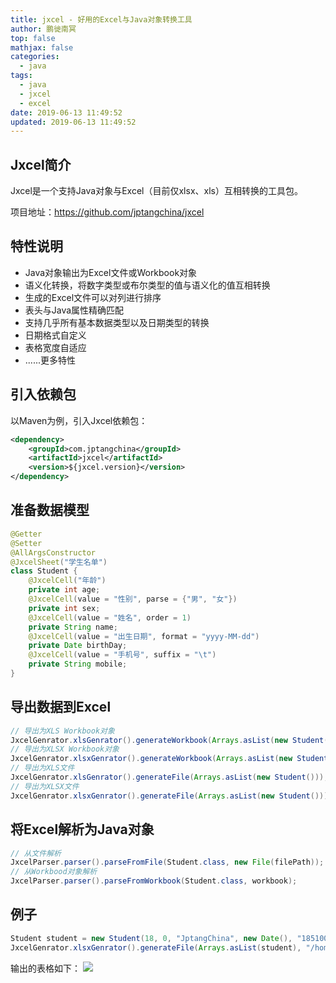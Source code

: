 ```yaml
---
title: jxcel - 好用的Excel与Java对象转换工具
author: 鹏徙南冥
top: false
mathjax: false
categories:
  - java
tags:
  - java
  - jxcel
  - excel
date: 2019-06-13 11:49:52
updated: 2019-06-13 11:49:52
---
```


## Jxcel简介
Jxcel是一个支持Java对象与Excel（目前仅xlsx、xls）互相转换的工具包。

项目地址：https://github.com/jptangchina/jxcel
## 特性说明
* Java对象输出为Excel文件或Workbook对象
* 语义化转换，将数字类型或布尔类型的值与语义化的值互相转换
* 生成的Excel文件可以对列进行排序
* 表头与Java属性精确匹配
* 支持几乎所有基本数据类型以及日期类型的转换
* 日期格式自定义
* 表格宽度自适应
* ......更多特性

## 引入依赖包
以Maven为例，引入Jxcel依赖包：
```xml
<dependency>
    <groupId>com.jptangchina</groupId>
    <artifactId>jxcel</artifactId>
    <version>${jxcel.version}</version>
</dependency>
```
## 准备数据模型
```java
@Getter
@Setter
@AllArgsConstructor
@JxcelSheet("学生名单")
class Student {
    @JxcelCell("年龄")
    private int age;
    @JxcelCell(value = "性别", parse = {"男", "女"})
    private int sex;
    @JxcelCell(value = "姓名", order = 1)
    private String name;
    @JxcelCell(value = "出生日期", format = "yyyy-MM-dd")
    private Date birthDay;
    @JxcelCell(value = "手机号", suffix = "\t")
    private String mobile;
}
```
## 导出数据到Excel
```java
// 导出为XLS Workbook对象
JxcelGenrator.xlsGenrator().generateWorkbook(Arrays.asList(new Student()));
// 导出为XLSX Workbook对象
JxcelGenrator.xlsxGenrator().generateWorkbook(Arrays.asList(new Student()));
// 导出为XLS文件
JxcelGenrator.xlsGenrator().generateFile(Arrays.asList(new Student()));
// 导出为XLSX文件
JxcelGenrator.xlsxGenrator().generateFile(Arrays.asList(new Student()));
```
## 将Excel解析为Java对象
```java
// 从文件解析
JxcelParser.parser().parseFromFile(Student.class, new File(filePath));
// 从Workbood对象解析
JxcelParser.parser().parseFromWorkbook(Student.class, workbook);
```
## 例子
```java
Student student = new Student(18, 0, "JptangChina", new Date(), "18510010000");
JxcelGenrator.xlsxGenrator().generateFile(Arrays.asList(student), "/home/jptangchina/test.xlsx");
```
输出的表格如下：
![](https://s2.ax1x.com/2019/06/13/VhQwge.jpg)